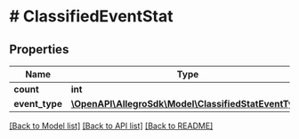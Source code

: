 # # ClassifiedEventStat

## Properties

Name | Type | Description | Notes
------------ | ------------- | ------------- | -------------
**count** | **int** |  | [optional]
**event_type** | [**\OpenAPI\AllegroSdk\Model\ClassifiedStatEventType**](ClassifiedStatEventType.md) |  | [optional]

[[Back to Model list]](../../README.md#models) [[Back to API list]](../../README.md#endpoints) [[Back to README]](../../README.md)
